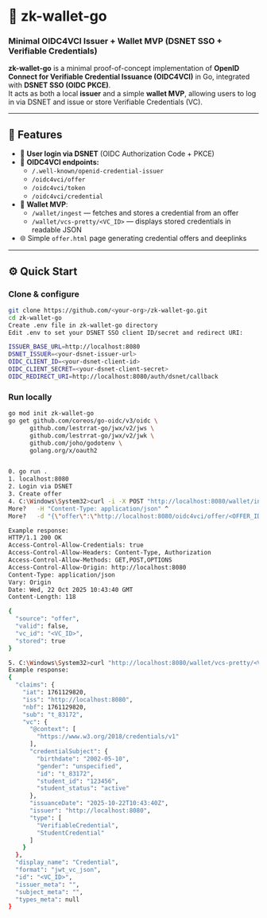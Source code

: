 # 🔐 zk-wallet-go
### Minimal OIDC4VCI Issuer + Wallet MVP (DSNET SSO + Verifiable Credentials)

**zk-wallet-go** is a minimal proof-of-concept implementation of **OpenID Connect for Verifiable Credential Issuance (OIDC4VCI)** in Go, integrated with **DSNET SSO (OIDC PKCE)**.  
It acts as both a local **issuer** and a simple **wallet MVP**, allowing users to log in via DSNET and issue or store Verifiable Credentials (VC).

---

## 🧩 Features

- 🔑 **User login via DSNET** (OIDC Authorization Code + PKCE)
- 🪪 **OIDC4VCI endpoints:**
  - `/.well-known/openid-credential-issuer`
  - `/oidc4vci/offer`
  - `/oidc4vci/token`
  - `/oidc4vci/credential`
- 💾 **Wallet MVP**:
  - `/wallet/ingest` — fetches and stores a credential from an offer
  - `/wallet/vcs-pretty/<VC_ID>` — displays stored credentials in readable JSON
- 🌐 Simple `offer.html` page generating credential offers and deeplinks

---

## ⚙️ Quick Start

### Clone & configure

```bash
git clone https://github.com/<your-org>/zk-wallet-go.git
cd zk-wallet-go
Create .env file in zk-wallet-go directory
Edit .env to set your DSNET SSO client ID/secret and redirect URI:

ISSUER_BASE_URL=http://localhost:8080
DSNET_ISSUER=<your-dsnet-issuer-url>
OIDC_CLIENT_ID=<your-dsnet-client-id>
OIDC_CLIENT_SECRET=<your-dsnet-client-secret>
OIDC_REDIRECT_URI=http://localhost:8080/auth/dsnet/callback
```

### Run locally

```bash
go mod init zk-wallet-go
go get github.com/coreos/go-oidc/v3/oidc \
      github.com/lestrrat-go/jwx/v2/jws \
      github.com/lestrrat-go/jwx/v2/jwk \
      github.com/joho/godotenv \
      golang.org/x/oauth2


0. go run .
1. localhost:8080
2. Login via DSNET
3. Create offer
4. C:\Windows\System32>curl -i -X POST "http://localhost:8080/wallet/ingest" ^
More?   -H "Content-Type: application/json" ^
More?   -d "{\"offer\":\"http://localhost:8080/oidc4vci/offer/<OFFER_ID>\"}"

Example response:
HTTP/1.1 200 OK
Access-Control-Allow-Credentials: true
Access-Control-Allow-Headers: Content-Type, Authorization
Access-Control-Allow-Methods: GET,POST,OPTIONS
Access-Control-Allow-Origin: http://localhost:8080
Content-Type: application/json
Vary: Origin
Date: Wed, 22 Oct 2025 10:43:40 GMT
Content-Length: 118

{
  "source": "offer",
  "valid": false,
  "vc_id": "<VC_ID>",
  "stored": true
}

5. C:\Windows\System32>curl "http://localhost:8080/wallet/vcs-pretty/<VC_ID>"
Example response:
{
  "claims": {
    "iat": 1761129820,
    "iss": "http://localhost:8080",
    "nbf": 1761129820,
    "sub": "t_83172",
    "vc": {
      "@context": [
        "https://www.w3.org/2018/credentials/v1"
      ],
      "credentialSubject": {
        "birthdate": "2002-05-10",
        "gender": "unspecified",
        "id": "t_83172",
        "student_id": "123456",
        "student_status": "active"
      },
      "issuanceDate": "2025-10-22T10:43:40Z",
      "issuer": "http://localhost:8080",
      "type": [
        "VerifiableCredential",
        "StudentCredential"
      ]
    }
  },
  "display_name": "Credential",
  "format": "jwt_vc_json",
  "id": "<VC_ID>",
  "issuer_meta": "",
  "subject_meta": "",
  "types_meta": null
}